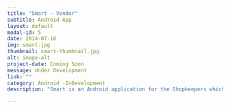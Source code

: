 ```yaml
---
title: "Smart - Vendor"
subtitle: Android App
layout: default
modal-id: 5
date: 2014-07-16
img: smart.jpg
thumbnail: smart-thumbnail.jpg
alt: image-alt
project-date: Coming Soon
message: Under Development
link: ""
category: Android -InDevelopment
description: "Smart is an Android application for the Shopkeepers which is being built to make them smarter and modernize their shops... Smart can register new vendors, recieve realtime orders, manage billing, keep track of Credits of users and many more. The Project is currently paused as there are no investors"

---
```


